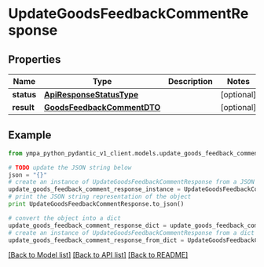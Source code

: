 # UpdateGoodsFeedbackCommentResponse


## Properties
Name | Type | Description | Notes
------------ | ------------- | ------------- | -------------
**status** | [**ApiResponseStatusType**](ApiResponseStatusType.md) |  | [optional] 
**result** | [**GoodsFeedbackCommentDTO**](GoodsFeedbackCommentDTO.md) |  | [optional] 

## Example

```python
from ympa_python_pydantic_v1_client.models.update_goods_feedback_comment_response import UpdateGoodsFeedbackCommentResponse

# TODO update the JSON string below
json = "{}"
# create an instance of UpdateGoodsFeedbackCommentResponse from a JSON string
update_goods_feedback_comment_response_instance = UpdateGoodsFeedbackCommentResponse.from_json(json)
# print the JSON string representation of the object
print UpdateGoodsFeedbackCommentResponse.to_json()

# convert the object into a dict
update_goods_feedback_comment_response_dict = update_goods_feedback_comment_response_instance.to_dict()
# create an instance of UpdateGoodsFeedbackCommentResponse from a dict
update_goods_feedback_comment_response_from_dict = UpdateGoodsFeedbackCommentResponse.from_dict(update_goods_feedback_comment_response_dict)
```
[[Back to Model list]](../README.md#documentation-for-models) [[Back to API list]](../README.md#documentation-for-api-endpoints) [[Back to README]](../README.md)


